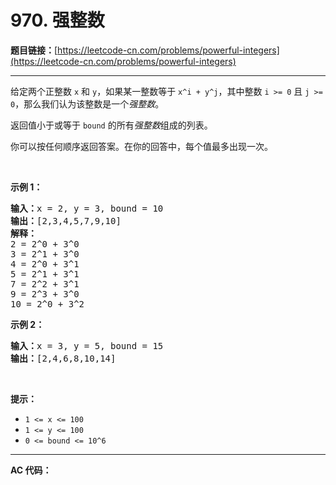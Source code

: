 # 970. 强整数

**题目链接：**[https://leetcode-cn.com/problems/powerful-integers](https://leetcode-cn.com/problems/powerful-integers)

---

<div class="content__1Y2H">
 <div class="notranslate">
  <p>给定两个正整数 <code>x</code> 和 <code>y</code>，如果某一整数等于 <code>x^i + y^j</code>，其中整数&nbsp;<code>i &gt;= 0</code> 且&nbsp;<code>j &gt;= 0</code>，那么我们认为该整数是一个<em>强整数</em>。</p> 
  <p>返回值小于或等于&nbsp;<code>bound</code>&nbsp;的所有<em>强整数</em>组成的列表。</p> 
  <p>你可以按任何顺序返回答案。在你的回答中，每个值最多出现一次。</p> 
  <p>&nbsp;</p> 
  <p><strong>示例 1：</strong></p> 
  <pre class="language-text"><strong>输入：</strong>x = 2, y = 3, bound = 10
<strong>输出：</strong>[2,3,4,5,7,9,10]
<strong>解释： </strong>
2 = 2^0 + 3^0
3 = 2^1 + 3^0
4 = 2^0 + 3^1
5 = 2^1 + 3^1
7 = 2^2 + 3^1
9 = 2^3 + 3^0
10 = 2^0 + 3^2
</pre> 
  <p><strong>示例&nbsp;2：</strong></p> 
  <pre class="language-text"><strong>输入：</strong>x = 3, y = 5, bound = 15
<strong>输出：</strong>[2,4,6,8,10,14]
</pre> 
  <p>&nbsp;</p> 
  <p><strong>提示：</strong></p> 
  <ul> 
   <li><code>1 &lt;= x &lt;= 100</code></li> 
   <li><code>1 &lt;= y&nbsp;&lt;= 100</code></li> 
   <li><code>0 &lt;= bound&nbsp;&lt;= 10^6</code></li> 
  </ul> 
 </div>
</div>

---

**AC 代码：**

```java

```
